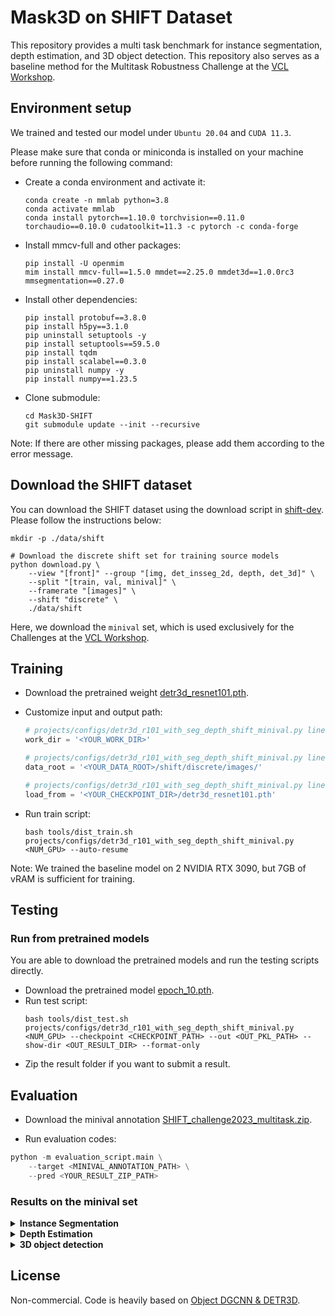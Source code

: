 # Mask3D on SHIFT Dataset

This repository provides a multi task benchmark for instance segmentation, depth estimation, and 3D object detection. This repository also serves as a baseline method for the Multitask Robustness Challenge at the [VCL Workshop](https://wvcl.vis.xyz/challenges).

## Environment setup
We trained and tested our model under `Ubuntu 20.04` and `CUDA 11.3`.

Please make sure that conda or miniconda is installed on your machine before running the following command:

- Create a conda environment and activate it:
    ```
    conda create -n mmlab python=3.8
    conda activate mmlab
    conda install pytorch==1.10.0 torchvision==0.11.0 torchaudio==0.10.0 cudatoolkit=11.3 -c pytorch -c conda-forge
    ```

- Install mmcv-full and other packages:
    ```
    pip install -U openmim
    mim install mmcv-full==1.5.0 mmdet==2.25.0 mmdet3d==1.0.0rc3 mmsegmentation==0.27.0
    ```

- Install other dependencies:
    ```
    pip install protobuf==3.8.0
    pip install h5py==3.1.0
    pip uninstall setuptools -y
    pip install setuptools==59.5.0
    pip install tqdm
    pip install scalabel==0.3.0
    pip uninstall numpy -y
    pip install numpy==1.23.5
    ```

- Clone submodule:
    ```shell
    cd Mask3D-SHIFT
    git submodule update --init --recursive
    ```

Note: If there are other missing packages, please add them according to the error message.

## Download the SHIFT dataset

You can download the SHIFT dataset using the download script in [shift-dev](https://github.com/SysCV/shift-dev). Please follow the instructions below:

```shell
mkdir -p ./data/shift

# Download the discrete shift set for training source models
python download.py \
    --view "[front]" --group "[img, det_insseg_2d, depth, det_3d]" \
    --split "[train, val, minival]" \
    --framerate "[images]" \
    --shift "discrete" \
    ./data/shift
```
Here, we download the `minival` set, which is used exclusively for the Challenges at the [VCL Workshop](https://wvcl.vis.xyz/challenges).

## Training

- Download the pretrained weight [detr3d_resnet101.pth](https://drive.google.com/file/d/1YWX-jIS6fxG5_JKUBNVcZtsPtShdjE4O/view?usp=sharing).

- Customize input and output path:
    ```python
    # projects/configs/detr3d_r101_with_seg_depth_shift_minival.py line 7
    work_dir = '<YOUR_WORK_DIR>'
    
    # projects/configs/detr3d_r101_with_seg_depth_shift_minival.py line 144
    data_root = '<YOUR_DATA_ROOT>/shift/discrete/images/'
    
    # projects/configs/detr3d_r101_with_seg_depth_shift_minival.py line 258
    load_from = '<YOUR_CHECKPOINT_DIR>/detr3d_resnet101.pth'
    ```

- Run train script:
    ```shell
    bash tools/dist_train.sh projects/configs/detr3d_r101_with_seg_depth_shift_minival.py <NUM_GPU> --auto-resume
    ```

Note: We trained the baseline model on 2 NVIDIA RTX 3090, but 7GB of vRAM is sufficient for training.

## Testing

### Run from pretrained models

You are able to download the pretrained models and run the testing scripts directly.

- Download the pretrained model [epoch_10.pth](https://drive.google.com/file/d/1zHJrsYva8bb03pZTb_Vgsd8XcATfIzON/view?usp=sharing).
- Run test script:
    ```shell
    bash tools/dist_test.sh projects/configs/detr3d_r101_with_seg_depth_shift_minival.py <NUM_GPU> --checkpoint <CHECKPOINT_PATH> --out <OUT_PKL_PATH> --show-dir <OUT_RESULT_DIR> --format-only
    ```
- Zip the result folder if you want to submit a result.

## Evaluation

- Download the minival annotation [SHIFT_challenge2023_multitask.zip](https://github.com/suniique/SHIFT-3D-challenge/blob/challenge/annotations/SHIFT_challenge2023_multitask.zip).

- Run evaluation codes:

```python
python -m evaluation_script.main \
    --target <MINIVAL_ANNOTATION_PATH> \
    --pred <YOUR_RESULT_ZIP_PATH>
```

### Results on the minival set

<details>
<summary>
    <b>Instance Segmentation</b>
</summary>
<table>
    <tr>
        <td>mAP</td>
        <td>14.3516</td>
    </tr>
</table>
</details>

<details>
<summary>
    <b>Depth Estimation</b>
</summary>
<table>
    <tr>
        <td>SILog</td>
        <td>32.1495</td>
    </tr>
</table>
</details>

<details>
<summary>
    <b>3D object detection</b>
</summary>
<table>
    <tr>
        <td>mAP</td>
        <td>19.2338</td>
    </tr>
    <tr>
        <td>mTPS</td>
        <td>69.5190</td>
    </tr>
</table>
</details>

## License

Non-commercial. Code is heavily based on [Object DGCNN & DETR3D](https://github.com/WangYueFt/detr3d). 

